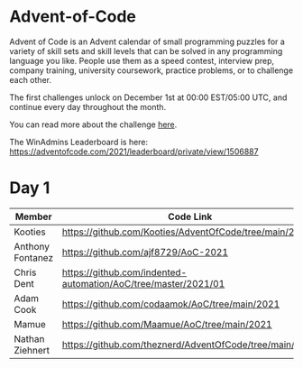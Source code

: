 # Advent-of-Code

Advent of Code is an Advent calendar of small programming puzzles for a variety of skill sets and skill levels that can be solved in any programming language you like. People use them as a speed contest, interview prep, company training, university coursework, practice problems, or to challenge each other.

The first challenges unlock on December 1st at 00:00 EST/05:00 UTC, and continue every day throughout the month.

You can read more about the challenge [here](https://adventofcode.com/2021/about).

The WinAdmins Leaderboard is here:
https://adventofcode.com/2021/leaderboard/private/view/1506887

# Day 1

Member|Code Link
-|-
Kooties|https://github.com/Kooties/AdventOfCode/tree/main/2021
Anthony Fontanez|https://github.com/ajf8729/AoC-2021
Chris Dent|https://github.com/indented-automation/AoC/tree/master/2021/01
Adam Cook|https://github.com/codaamok/AoC/tree/main/2021
Mamue|https://github.com/Maamue/AoC/tree/main/2021
Nathan Ziehnert|https://github.com/theznerd/AdventOfCode/tree/main/2021
